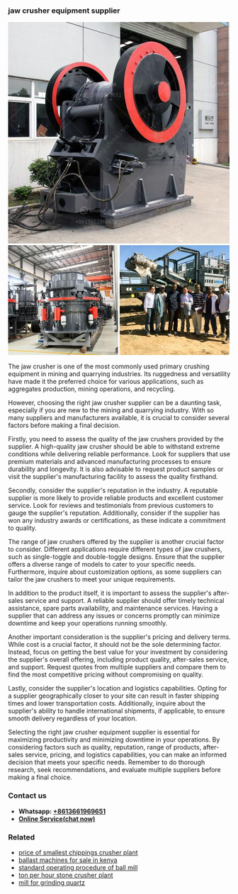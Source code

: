 <h3>jaw crusher equipment supplier</h3><img src='1704856676.jpg' alt=''><p>The jaw crusher is one of the most commonly used primary crushing equipment in mining and quarrying industries. Its ruggedness and versatility have made it the preferred choice for various applications, such as aggregates production, mining operations, and recycling.</p><p>However, choosing the right jaw crusher supplier can be a daunting task, especially if you are new to the mining and quarrying industry. With so many suppliers and manufacturers available, it is crucial to consider several factors before making a final decision.</p><p>Firstly, you need to assess the quality of the jaw crushers provided by the supplier. A high-quality jaw crusher should be able to withstand extreme conditions while delivering reliable performance. Look for suppliers that use premium materials and advanced manufacturing processes to ensure durability and longevity. It is also advisable to request product samples or visit the supplier's manufacturing facility to assess the quality firsthand.</p><p>Secondly, consider the supplier's reputation in the industry. A reputable supplier is more likely to provide reliable products and excellent customer service. Look for reviews and testimonials from previous customers to gauge the supplier's reputation. Additionally, consider if the supplier has won any industry awards or certifications, as these indicate a commitment to quality.</p><p>The range of jaw crushers offered by the supplier is another crucial factor to consider. Different applications require different types of jaw crushers, such as single-toggle and double-toggle designs. Ensure that the supplier offers a diverse range of models to cater to your specific needs. Furthermore, inquire about customization options, as some suppliers can tailor the jaw crushers to meet your unique requirements.</p><p>In addition to the product itself, it is important to assess the supplier's after-sales service and support. A reliable supplier should offer timely technical assistance, spare parts availability, and maintenance services. Having a supplier that can address any issues or concerns promptly can minimize downtime and keep your operations running smoothly.</p><p>Another important consideration is the supplier's pricing and delivery terms. While cost is a crucial factor, it should not be the sole determining factor. Instead, focus on getting the best value for your investment by considering the supplier's overall offering, including product quality, after-sales service, and support. Request quotes from multiple suppliers and compare them to find the most competitive pricing without compromising on quality.</p><p>Lastly, consider the supplier's location and logistics capabilities. Opting for a supplier geographically closer to your site can result in faster shipping times and lower transportation costs. Additionally, inquire about the supplier's ability to handle international shipments, if applicable, to ensure smooth delivery regardless of your location.</p><p>Selecting the right jaw crusher equipment supplier is essential for maximizing productivity and minimizing downtime in your operations. By considering factors such as quality, reputation, range of products, after-sales service, pricing, and logistics capabilities, you can make an informed decision that meets your specific needs. Remember to do thorough research, seek recommendations, and evaluate multiple suppliers before making a final choice.</p><h3>Contact us</h3><ul><li><strong>Whatsapp:&nbsp;<a href="https://wa.me/8613661969651">+8613661969651</a></strong></li><li><a href="https://swt.shibang-china.com/?git&amp;zhl&amp;jaw crusher equipment supplier"><strong>Online Service(chat now)</strong></a></li></ul><h3>Related</h3><ul><li><a href='price of smallest chippings crusher plant.md'>price of smallest chippings crusher plant</a></li><li><a href='ballast machines for sale in kenya.md'>ballast machines for sale in kenya</a></li><li><a href='standard operating procedure of ball mill.md'>standard operating procedure of ball mill</a></li><li><a href='ton per hour stone crusher plant.md'>ton per hour stone crusher plant</a></li><li><a href='mill for grinding quartz.md'>mill for grinding quartz</a></li></ul>